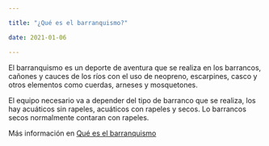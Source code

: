 ```yaml
---

title: "¿Qué es el barranquismo?"

date: 2021-01-06

---
```


El barranquismo es un deporte de aventura que se realiza en los barrancos, cañones y cauces de los ríos con el uso de neopreno, escarpines, casco y otros elementos como cuerdas, arneses y mosquetones.

El equipo necesario va a depender del tipo de barranco que se realiza, los hay acuáticos sin rapeles, acuáticos con rapeles y secos. Lo barrancos secos normalmente contaran con rapeles.

Más información en <a href="https://planetspot.es/que-es-el-barranquismo/" target="_blank" rel="dofollow noopener noreferrer">Qué es el barranquismo</a>
